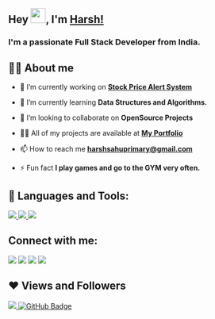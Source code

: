 ## Hey <img src="https://tenor.com/view/wave-emoji-pixel-gif-22360220.gif" height="30px" width="30px">, I'm [Harsh!](https://harshsahu.me)
<h3>I'm a passionate Full Stack Developer from India.</h3>


## 🙋‍♂️ About me

- 🔭 I’m currently working on **[Stock Price Alert System](https://covid-19-tracker-e4bda.web.app/)**

- 🌱 I’m currently learning **Data Structures and Algorithms.**

- 👯 I’m looking to collaborate on **OpenSource Projects**

- 👨‍💻 All of my projects are available at **[My Portfolio](https://harshsahu.me)**

- 📫 How to reach me **harshsahuprimary@gmail.com**

- ⚡ Fun fact **I play games and go to the GYM very often.**

## 🚀 Languages and Tools:

<p align="left"> 
    <a href="https://www.java.com" target="_blank"> <img src="https://img.icons8.com/color/48/000000/java-coffee-cup-logo.png"/> </a>
    <a href="https://www.python.org" target="_blank"> <img src="https://img.icons8.com/color/48/000000/python.png"/> </a> 
    <a style="padding-right:8px;" href="https://www.mysql.com/" target="_blank"> <img src="https://img.icons8.com/fluent/50/000000/mysql-logo.png"/> </a>
</p>




## Connect with me:
<p align="left">

<a href = "https://www.linkedin.com/in/harshee/"><img src="https://img.icons8.com/fluent/48/000000/linkedin.png"/></a>
<a href = "https://twitter.com/Harsh_Sahooo"><img src="https://img.icons8.com/fluent/48/000000/twitter.png"/></a>
<a href = "https://www.instagram.com/harsh.___.sahu/"><img src="https://img.icons8.com/fluent/48/000000/instagram-new.png"/></a>
<a href = "https://www.youtube.com/channel/UCGtxpuQjsm54nl-RKrmO_SA"><img src="https://img.icons8.com/color/48/000000/youtube-play.png"/></a>

</p>

## ❤ Views and Followers
<a href="https://github.com/harsh-sahoo/github-profile-views-counter">
    <img src="https://komarev.com/ghpvc/?username=harsh-sahoo">
</a>
<a href="https://github.com/harsh-sahoo?tab=followers"><img src="https://img.shields.io/github/followers/harsh-sahoo?label=Followers&style=social" alt="GitHub Badge"></a>
